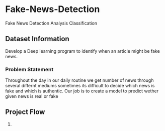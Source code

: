 # Fake-News-Detection
Fake News Detection Analysis Classification

## Dataset Information
Develop a Deep learning program to identify when an article might be fake news.

### Problem Statement
Throughout the day in our daily routine we get number of news through several differnt mediums sometimes its difficult to decide which news is fake and which is authentic. Our job is to create a model to predict wether given news is real or fake

 ## Project Flow
1. 
 
